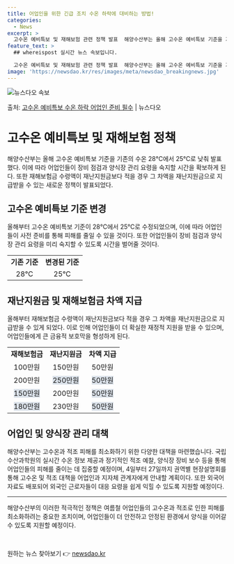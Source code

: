```yaml
---
title: 어업인을 위한 긴급 조치 수온 하락에 대비하는 방법!
categories:
  - News
excerpt: >
  고수온 예비특보 및 재해보험 관련 정책 발표  해양수산부는 올해 고수온 예비특보 기준을 기존의 수온 28℃에…
feature_text: >
  ## whereispost 실시간 뉴스 속보입니다.

  고수온 예비특보 및 재해보험 관련 정책 발표  해양수산부는 올해 고수온 예비특보 기준을 기존의 수온 28℃에…
image: 'https://newsdao.kr/res/images/meta/newsdao_breakingnews.jpg'
---
```


![뉴스다오 속보](https://newsdao.kr/res/images/meta/newsdao_breakingnews.jpg)

<p>출처: <a href="https://newsdao.kr/4144" rel="dofollow">고수온 예비특보 수온 하락 어업인 준비 필수</a> | 뉴스다오</p>

<h1>고수온 예비특보 및 재해보험 정책</h1>

<p data-ke-size="size16">해양수산부는 올해 고수온 예비특보 기준을 기존의 수온 28℃에서 25℃로 낮춰 발표했다. 이에 따라 어업인들이 장비 점검과 양식장 관리 요령을 숙지할 시간을 확보하게 된다. 또한 재해보험금 수령액이 재난지원금보다 적을 경우 그 차액을 재난지원금으로 지급받을 수 있는 새로운 정책이 발표되었다.</p>

<h2 data-ke-size="size26">고수온 예비특보 기준 변경</h2>
<p data-ke-size="size16">올해부터 고수온 예비특보 기준이 28℃에서 25℃로 수정되었으며, 이에 따라 어업인들이 사전 준비를 통해 피해를 줄일 수 있을 것이다. 또한 어업인들이 장비 점검과 양식장 관리 요령을 미리 숙지할 수 있도록 시간을 벌어줄 것이다.</p>

<table>
	<tr>
		<td style="text-align: center; height: 17px;"><b>기존 기준</b></td>
		<td style="text-align: center; height: 17px;"><b>변경된 기준</b></td>
	</tr>
	<tr>
		<td style="text-align: center; height: 17px;">28℃</td>
		<td style="text-align: center; height: 17px;">25℃</td>
	</tr>
</table>

<h2 data-ke-size="size26">재난지원금 및 재해보험금 차액 지급</h2>
<p data-ke-size="size16">올해부터 재해보험금 수령액이 재난지원금보다 적을 경우 그 차액을 재난지원금으로 지급받을 수 있게 되었다. 이로 인해 어업인들이 더 확실한 재정적 지원을 받을 수 있으며, 어업인들에게 큰 금융적 보호막을 형성하게 된다.</p>

<table>
	<tr>
		<td style="text-align: center; height: 17px;"><b>재해보험금</b></td>
		<td style="text-align: center; height: 17px;"><b>재난지원금</b></td>
		<td style="text-align: center; height: 17px;"><b>차액 지급</b></td>
	</tr>
	<tr>
		<td style="text-align: center; height: 17px;">100만원</td>
		<td style="text-align: center; height: 17px;">150만원</td>
		<td style="text-align: center; height: 17px;">50만원</td>
	</tr>
	<tr>
		<td style="text-align: center; height: 17px;">200만원</td>
		<td style="text-align: center; height: 17px;"><span style="background-color: #21538527;">250만원</span></td>
		<td style="text-align: center; height: 17px;"><span style="background-color: #21538527;">50만원</span></td>
	</tr>
	<tr>
		<td style="text-align: center; height: 17px;"><span style="background-color: #21538527;">150만원</span></td>
		<td style="text-align: center; height: 17px;">200만원</td>
		<td style="text-align: center; height: 17px;"><span style="background-color: #21538527;">50만원</span></td>
	</tr>
	<tr>
		<td style="text-align: center; height: 17px;"><span style="background-color: #21538527;">180만원</span></td>
		<td style="text-align: center; height: 17px;">230만원</td>
		<td style="text-align: center; height: 17px;"><span style="background-color: #21538527;">50만원</span></td>
	</tr>
</table>

<h2 data-ke-size="size26">어업인 및 양식장 관리 대책</h2>
<p data-ke-size="size16">해양수산부는 고수온과 적조 피해를 최소화하기 위한 다양한 대책을 마련했습니다. 국립수산과학원의 실시간 수온 정보 제공과 정기적인 적조 예찰, 양식장 장비 보수 등을 통해 어업인들의 피해를 줄이는 데 집중할 예정이며, 4일부터 27일까지 권역별 현장설명회를 통해 고수온 및 적조 대책을 어업인과 지자체 관계자에게 안내할 계획이다. 또한 외국어 자료도 배포되어 외국인 근로자들이 대응 요령을 쉽게 익힐 수 있도록 지원할 예정이다.</p>

<hr>

<p data-ke-size="size16">해양수산부의 이러한 적극적인 정책은 여름철 어업인들의 고수온과 적조로 인한 피해를 최소화하려는 중요한 조치이며, 어업인들이 더 안전하고 안정된 환경에서 양식을 이어갈 수 있도록 지원할 예정이다.</p>

<p data-ke-size="size16">&nbsp;</p>
 

원하는 뉴스 찾아보기 👉 <a href="https://newsdao.kr" rel="dofollow">newsdao.kr</a>


